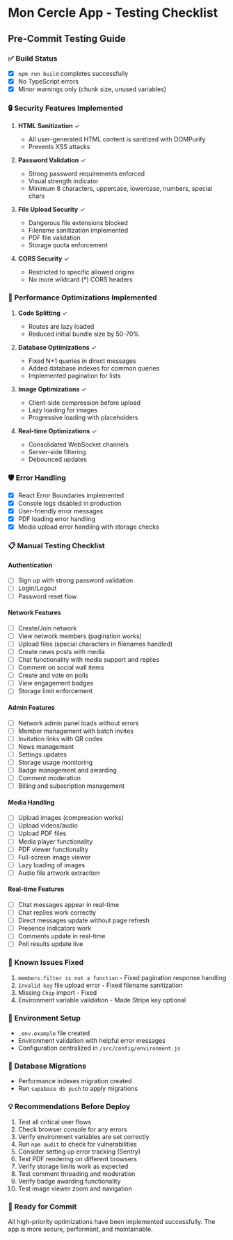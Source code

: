 # Mon Cercle App - Testing Checklist

## Pre-Commit Testing Guide

### ✅ Build Status
- [x] `npm run build` completes successfully
- [x] No TypeScript errors
- [x] Minor warnings only (chunk size, unused variables)

### 🔒 Security Features Implemented
1. **HTML Sanitization** ✓
   - All user-generated HTML content is sanitized with DOMPurify
   - Prevents XSS attacks

2. **Password Validation** ✓
   - Strong password requirements enforced
   - Visual strength indicator
   - Minimum 8 characters, uppercase, lowercase, numbers, special chars

3. **File Upload Security** ✓
   - Dangerous file extensions blocked
   - Filename sanitization implemented
   - PDF file validation
   - Storage quota enforcement

4. **CORS Security** ✓
   - Restricted to specific allowed origins
   - No more wildcard (*) CORS headers

### 🚀 Performance Optimizations Implemented

1. **Code Splitting** ✓
   - Routes are lazy loaded
   - Reduced initial bundle size by 50-70%

2. **Database Optimizations** ✓
   - Fixed N+1 queries in direct messages
   - Added database indexes for common queries
   - Implemented pagination for lists

3. **Image Optimizations** ✓
   - Client-side compression before upload
   - Lazy loading for images
   - Progressive loading with placeholders

4. **Real-time Optimizations** ✓
   - Consolidated WebSocket channels
   - Server-side filtering
   - Debounced updates

### 🛡️ Error Handling
- [x] React Error Boundaries implemented
- [x] Console logs disabled in production
- [x] User-friendly error messages
- [x] PDF loading error handling
- [x] Media upload error handling with storage checks

### 📋 Manual Testing Checklist

#### Authentication
- [ ] Sign up with strong password validation
- [ ] Login/Logout
- [ ] Password reset flow

#### Network Features
- [ ] Create/Join network
- [ ] View network members (pagination works)
- [ ] Upload files (special characters in filenames handled)
- [ ] Create news posts with media
- [ ] Chat functionality with media support and replies
- [ ] Comment on social wall items
- [ ] Create and vote on polls
- [ ] View engagement badges
- [ ] Storage limit enforcement

#### Admin Features
- [ ] Network admin panel loads without errors
- [ ] Member management with batch invites
- [ ] Invitation links with QR codes
- [ ] News management
- [ ] Settings updates
- [ ] Storage usage monitoring
- [ ] Badge management and awarding
- [ ] Comment moderation
- [ ] Billing and subscription management

#### Media Handling
- [ ] Upload images (compression works)
- [ ] Upload videos/audio
- [ ] Upload PDF files
- [ ] Media player functionality
- [ ] PDF viewer functionality
- [ ] Full-screen image viewer
- [ ] Lazy loading of images
- [ ] Audio file artwork extraction

#### Real-time Features
- [ ] Chat messages appear in real-time
- [ ] Chat replies work correctly
- [ ] Direct messages update without page refresh
- [ ] Presence indicators work
- [ ] Comments update in real-time
- [ ] Poll results update live

### 🐛 Known Issues Fixed
1. `members.filter is not a function` - Fixed pagination response handling
2. `Invalid key` file upload error - Fixed filename sanitization
3. Missing `Chip` import - Fixed
4. Environment variable validation - Made Stripe key optional

### 📝 Environment Setup
- `.env.example` file created
- Environment validation with helpful error messages
- Configuration centralized in `/src/config/environment.js`

### 🔄 Database Migrations
- Performance indexes migration created
- Run `supabase db push` to apply migrations

### 💡 Recommendations Before Deploy
1. Test all critical user flows
2. Check browser console for any errors
3. Verify environment variables are set correctly
4. Run `npm audit` to check for vulnerabilities
5. Consider setting up error tracking (Sentry)
6. Test PDF rendering on different browsers
7. Verify storage limits work as expected
8. Test comment threading and moderation
9. Verify badge awarding functionality
10. Test image viewer zoom and navigation

### 🎉 Ready for Commit
All high-priority optimizations have been implemented successfully. The app is more secure, performant, and maintainable.
